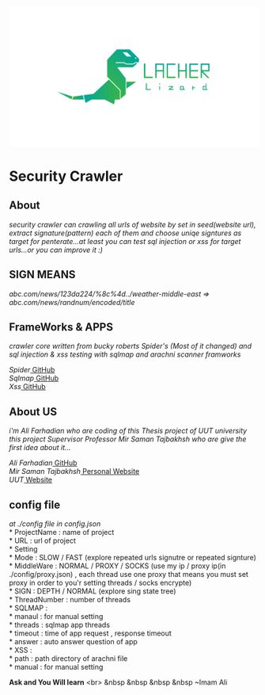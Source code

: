 
![](./Lacher_Lizard_Logo.png)

# Security Crawler

## About
_security crawler can crawling all urls of website by set in seed(website url), extract signature(pattern) each of them and choose uniqe signtures as target for penterate...at least you can test sql injection or xss for target urls...or you can improve it :)_

## SIGN MEANS
_abc.com/news/123da224/%8c%4d../weather-middle-east  => abc.com/news/randnum/encoded/title_

## FrameWorks & APPS
_crawler core written from bucky roberts Spider's (Most of it changed) and sql injection & xss testing with sqlmap and arachni scanner framworks_<br />

_Spider_[ GitHub ](https://github.com/buckyroberts/Spider)<br />
_Sqlmap_[ GitHub ](http://sqlmap.org/)<br />
_Xss_[ GitHub ](http://sqlmap.org/)<br />


## About US
_i'm Ali Farhadian who are coding of this Thesis project of UUT university_<br />
_this project Supervisor Professor Mir Saman Tajbakhsh who are give the first idea about it..._<br />

_Ali Farhadian_[ GitHub ](https://github.com/alifrd)<br />
_Mir Saman Tajbakhsh_[ Personal Website ](http://sqlmap.org/)<br />
_UUT_[ Website ](http://uut.ac.ir/)<br />

## config file
_at ./config file in config.json_<br />
    * ProjectName : name of project<br />
    * URL : url of project<br />
    * Setting<br />
        * Mode : SLOW / FAST (explore repeated urls signutre or repeated signture)<br />
        * MiddleWare : NORMAL / PROXY / SOCKS (use my ip / proxy ip(in ./config/proxy.json) , each thread use one proxy that means you must set proxy in order to you'r setting threads / socks encrypte)<br />
        * SIGN : DEPTH / NORMAL (explore sing state tree)<br />
    * ThreadNumber : number of threads<br />
    * SQLMAP : <br />
        * manaul : for manual setting<br />
        * threads : sqlmap app threads<br />
        * timeout : time of app request , response timeout<br />
        * answer : auto answer question of app<br />
    * XSS :<br />
        * path : path directory of arachni file<br />
        * manual : for manual setting<br />

**Ask and You Will learn** <br\> &nbsp &nbsp &nbsp &nbsp ~Imam Ali
